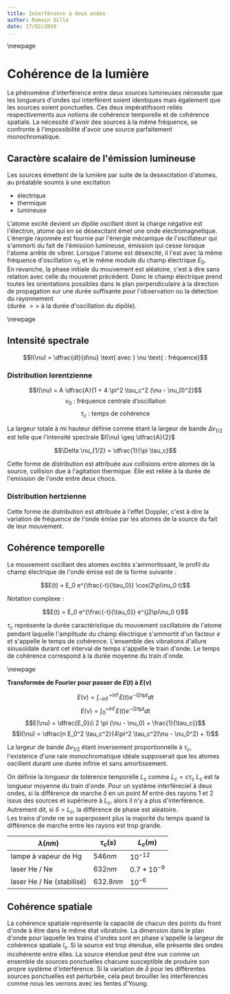 ```yaml
---
title: Interférence à deux ondes
author: Romain Gille
date: 17/02/2016
...
```


\newpage

# Cohérence de la lumière

Le phénomène d'interférence entre deux sources lumineuses nécessite que les 
  longueurs d'ondes qui interfèrent soient identiques mais également que les
  sources soient ponctuelles. Ces deux impératifssont reliés respectivements
  aux notions de cohérence temporelle et de cohérence spatiale. La nécessité
  d'avoir des sources à la même fréquence, se confronte à l'impossibilité
  d'avoir une source parfaitement monochromatique.

## Caractère scalaire de l'émission lumineuse

Les sources émettent de la lumière par suite de la desexcitation d'atomes, au
préalable soumis à une excitation

*   électrique  
*   thermique  
*   lumineuse

L'atome excité devient un dipôle oscillant dont la charge négative est
  l'électron, atome qui en se désexcitant émet une onde electromagnetique.
  L'énergie rayonnée est fournie par l'énergie mécanique de l'oscillateur qui
  s'ammorti du fait de l'émission lumineuse, émission qui cesse lorsque l'atome
  arrête de vibrer. Lorsque l'atome est désexcité, il l'est avec la même
  fréquence d'oscillation $\nu_0$ et le même module du champ électrique $E_0$.  
  En revanche, la phase initiale du mouvement est aléatoire, c'est à dire sans
  relation avec celle du mouvenet précédent. Donc le champ électrique prend 
  toutes les orientations possibles dans le plan perpendiculaire à la direction
  de propagation sur une durée suffisante pour l'observation ou la détection du
  rayonnement  
  (durée $>>$ à la durée d'oscillation du dipôle).

\newpage

## Intensité spectrale

$$I(\nu) = \dfrac{dI}{d\nu} \text{ avec } \nu \text{ : fréquence}$$

### Distribution lorentzienne

$$I(\nu) = A \dfrac{A}{1 + 4 \pi^2 \tau_c^2 (\nu - \nu_0)^2}$$
$$\nu_0 \text{ : fréquence centrale d'oscillation}$$
$$\tau_c \text{ : temps de cohérence}$$

La largeur totale à mi hauteur définie comme étant la largeur de bande
$\Delta \nu_{1/2}$ est telle que l'intensité spectrale $I(\nu) \geq 
\dfrac{A}{2}$

$$\Delta \nu_{1/2} = \dfrac{1}{\pi \tau_c}$$

Cette forme de distribution est attribuée aux collisions entre atomes de la
  source, collision due à l'agitation thermique. Elle est reliée à la durée
  de l'emission de l'onde entre deux chocs.

### Distribution hertzienne

Cette forme de distribution est attribuée à l'effet Doppler, c'est à dire la 
  variation de fréquence de l'onde émise par les atomes de la source du fait 
  de leur mouvement.

## Cohérence temporelle

Le mouvement oscillant des atomes excités s'ammortissant, le profil du champ
électrique de l'onde émise est de la forme suivante :

$$E(t) = E_0 e^{\frac{-t}{\tau_0}} \cos(2\pi\nu_0 t)$$

Notation complexe :

$$E(t) = E_0 e^{\frac{-t}{\tau_0}} e^{j2\pi\nu_0 t}$$

$\tau_c$ représente la durée caractéristique du mouvement oscillatoire de 
  l'atome pendant laquelle l'amplitude du champ électrique s'ammortit d'un 
  facteur $e$ et s'appelle le temps de cohérence. L'ensemble des vibrations 
  d'allure sinusoïdale durant cet interval de temps s'appelle le train d'onde.
  Le temps de cohérence correspond à la durée moyenne du train d'onde.

\newpage

**Transformée de Fourier pour passer de $E(t) \text { à } E(\nu)$**

$$E(\nu) = \int_{-\inf}^{+\inf} E(t) e^{-i 2 \pi \mu t} dt$$
$$E(\nu) = \int_{0}^{+\inf} E(t) e^{-i 2 \pi \mu t} dt$$
$$E(\nu) = \dfrac{E_0}{i 2 \pi (\nu - \nu_0) + \frac{1}{\tau_c}}$$
$$I(\nu) = \dfrac{n E_0^2 \tau_c^2}{4\pi^2 \tau_c^2(\nu - \nu_0^2) + 1}$$

La largeur de bande $\Delta\nu_{1/2}$ étant inversement proportionnelle à 
  $\tau_c$, l'existence d'une raie monochromatique idéale supposerait que les
  atomes oscillent durant une durée infinie et sans amortissement.
  
On définie la longueur de tolérence temporelle $L_c$ comme $L_c = c \tau_c$
  $L_c$ est la longueur moyenne du train d'onde. Pour un système interféreciel 
  à deux ondes, si la différence de marche $\delta$ en un point $M$ entre des 
  rayons 1 et 2 issus des sources et supérieure à $L_c$, alors il n'y a plus 
  d'interférence. Autrement dit, si $\delta > L_c$, la différence de phase est
  aléatoire.  
  Les trains d'onde ne se superposent plus la majorité du temps quand la 
  différence de marche entre les rayons est trop grande.

   |$\lambda (nm)$ | $\tau_c (s)$ | $L_c (m)$ |
   |----------------|--------------|-----------|
   | lampe à vapeur de Hg | $546 nm$ | $10^{-12}$ | $0.3 mm$ |
   | laser He / Ne | $632 nm$ | $0.7 * 10^{-9}$ | $0.2$|
   | laser He / Ne (stabilisé) |$632.8 nm$ | $10^{-6}$ | $300m$|

## Cohérence spatiale

La cohérence spatiale représente la capacité de chacun des points du front
  d'onde à être dans le même état vibratoire. La dimension dans le plan d'onde
  pour laquelle les trains d'ondes sont en phase s'appelle la largeur de
  cohérence spatiale $l_s$. Si la source est trop étendue, elle présente des 
  ondes incohérente entre elles. La source étendue peut être vue comme un
  ensemble de sources ponctuelles chacune susceptible de produire son propre
  système d'interférence. Si la variation de $\delta$ pour les différentes
  sources ponctuelles est perturbée, cela peut brouiller les interférences comme
  nous les verrons avec les fentes d'Young.
